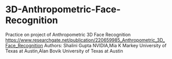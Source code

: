 # 3D-Anthropometric-Face-Recognition
Practice on project of Anthropometric 3D Face Recognition https://www.researchgate.net/publication/220659985_Anthropometric_3D_Face_Recognition Authors: Shalini Gupta NVIDIA,Mia K Markey University of Texas at Austin,Alan Bovik University of Texas at Austin


